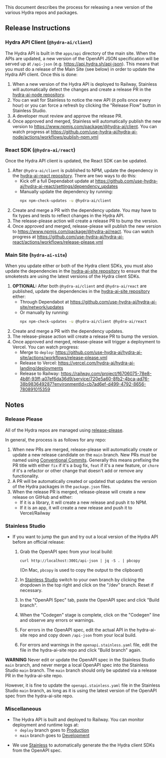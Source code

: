 This document describes the process for releasing a new version of the various Hydra repos and packages.

## Release Instructions

### Hydra API Client (`@hydra-ai/client`)

The Hydra API is built in the `apps/api` directory of the main site. When the APIs are updated, a new version of the OpenAPI JSON specification will be served up at `/api-json` (e.g. https://api.hydra.sh/api-json). This means that you must do a release of the Main Site (see below) in order to update the Hydra API client. Once this is done:

1. When a new version of the Hydra API is deployed to Railway, Stainless will automatically detect the changes and create a release PR in the [hydra-ai-node repository](https://github.com/use-hydra-ai/hydra-ai-node/pulls).
2. You can wait for Stainless to notice the new API (it polls once every hour) or you can force a refresh by clicking the "Release Flow" button in Stainless Studio.
3. A developer must review and approve the release PR.
4. Once approved and merged, Stainless will automatically publish the new version to https://www.npmjs.com/package/@hydra-ai/client. You can watch progress at https://github.com/use-hydra-ai/hydra-ai-node/actions/workflows/publish-npm.yml

### React SDK (`@hydra-ai/react`)

Once the Hydra API client is updated, the React SDK can be updated.

1. After `@hydra-ai/client` is published to NPM, update the dependency in the [hydra-ai-react repository](https://github.com/use-hydra-ai/hydra-ai-react). There are two ways to do this:
   - Kick off a full Dependabot update at https://github.com/use-hydra-ai/hydra-ai-react/settings/dependency_updates
   - Manually update the dependency by running:
     ```bash
     npx npm-check-updates -u @hydra-ai/client
     ```
2. Create and merge a PR with the dependency update. You may have to fix types and tests to reflect changes in the Hydra API.
3. The release-please action will create a release PR to bump the version.
4. Once approved and merged, release-please will publish the new version to https://www.npmjs.com/package/@hydra-ai/react. You can watch progress at https://github.com/use-hydra-ai/hydra-ai-react/actions/workflows/release-please.yml

### Main Site (`hydra-ai-site`)

When you update either or both of the Hydra client SDKs, you must also update the dependencies in the [hydra-ai-site repository](https://github.com/use-hydra-ai/hydra-ai-site) to ensure that the smoketests are using the latest versions of the Hydra client SDKs.

1. **OPTIONAL:** After both `@hydra-ai/client` and `@hydra-ai/react` are published, update the dependencies in the [hydra-ai-site repository](https://github.com/use-hydra-ai/hydra-ai-site) either:
   - Through Dependabot at https://github.com/use-hydra-ai/hydra-ai-site/network/updates
   - Or manually by running:
     ```bash
     npx npm-check-updates -u @hydra-ai/client @hydra-ai/react
     ```
2. Create and merge a PR with the dependency updates.
3. The release-please action will create a release PR to bump the version.
4. Once approved and merged, release-please will trigger a deployment to Vercel. You can watch progress:
   - Merge to `deploy`: https://github.com/use-hydra-ai/hydra-ai-site/actions/workflows/release-please.yml
   - Release to Vercel: https://vercel.com/hydra-ai/hydra-ai-landing/deployments
   - Release to Railway: https://railway.com/project/f6706075-78e8-4b8f-93ff-a07ef6da36d9/service/720e5a60-8fb2-4bca-ad76-38b983649287?environmentId=cb7ad6ef-d499-4792-8656-780891015359

## Notes

### Release Please

All of the Hydra repos are managed using [release-please](https://github.com/googleapis/release-please).

In general, the process is as follows for any repo:

1. When new PRs are merged, release-please will automatically create or update a
   new release candidate on the `main` branch. New PRs _must_ be named using
   [Conventional Commits](https://www.conventionalcommits.org/en/v1.0.0/).
   Generally this means prefixing the PR title with either `fix` if it's a bug
   fix, `feat` if it's a new feature, or `chore` if it's a refactor or other
   change that doesn't add or remove any functionality.
2. A PR will be automatically created or updated that updates the version of the
   Hydra packages in the `package.json` files.
3. When the release PR is merged, release-please will create a new release on
   GitHub and either:
   - If it is a library, it will create a new release and push it to NPM.
   - If it is an app, it will create a new release and push it to Vercel/Railway

### Stainless Studio

- If you want to jump the gun and try out a local version of the Hydra API before an official release:

  1. Grab the OpenAPI spec from your local build:

     ```
     curl http://localhost:3001/api-json | jq -S . | pbcopy
     ```

     (On Mac, `pbcopy` is used to copy the output to the clipboard)

  2. In [Stainless Studio](https://app.stainlessapi.com/hydra-ai/hydra-ai/studio?language=node) switch to your own branch by clicking the dropdown in the top right and click on the "<userid>/dev" branch. Reset if necessary.
  3. In the "OpenAPI Spec" tab, paste the OpenAPI spec and click "Build branch".
  4. When the "Codegen" stage is complete, click on the "Codegen" line and observe any errors or warnings.
  5. For errors in the OpenAPI spec, edit the actual API in the hydra-ai-site repo and copy down `/api-json` from your local build.
  6. For errors and warnings in the `openapi.stainless.yaml` file, edit the file in the hydra-ai-site repo and click "Build branch" again.

**WARNING** Never edit or update the OpenAPI spec in the Stainless Studio `main` branch, and never merge a local OpenAPI spec into the Stainless Studio `main` branch. The `main` branch should only be updated via a release PR in the hydra-ai-site repo.

However, it is fine to update the `openapi.stainless.yaml` file in the Stainless Studio `main` branch, as long as it is using the latest version of the OpenAPI spec from the hydra-ai-site repo.

### Miscellaneous

- The Hydra API is built and deployed to Railway. You can monitor deployment and runtime logs at:
  - `deploy` branch goes to [Production](https://railway.com/project/f6706075-78e8-4b8f-93ff-a07ef6da36d9/service/720e5a60-8fb2-4bca-ad76-38b983649287?environmentId=cb7ad6ef-d499-4792-8656-780891015359)
  - `main` branch goes to [Development](https://railway.com/project/f6706075-78e8-4b8f-93ff-a07ef6da36d9/service/720e5a60-8fb2-4bca-ad76-38b983649287?environmentId=6bee8983-1a4f-4b39-b778-72ec46e18db5)

* We use [Stainless](https://stainlessapi.com/) to automatically generate the the Hydra client SDKs from the OpenAPI spec.
